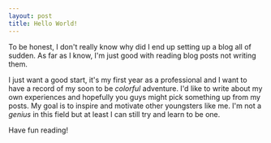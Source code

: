 ```yaml
---
layout: post
title: Hello World!
---
```


To be honest, I don't really know why did I end up setting up a blog all of sudden. As far as I know, I'm just good with reading blog posts not writing them.  
  
I just want a good start, it's my first year as a professional and I want to have a record of my soon to be _colorful_ adventure. I'd like to write about my own experiences
and hopefully you guys might pick something up from my posts. My goal is to inspire and motivate other youngsters like me. I'm not a _genius_ in this field but at least I can still try and learn to be one.

Have fun reading!